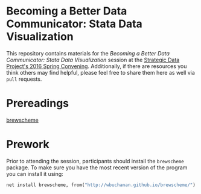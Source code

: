 # Becoming a Better Data Communicator: Stata Data Visualization
This repository contains materials for the _Becoming a Better Data Communicator: Stata Data Visualization_ session at the [Strategic Data Project's 2016 Spring Convening](http://sdp.cepr.harvard.edu/event/beyond-numbers-convening).  Additionally, if there are resources you think others may find helpful, please feel free to share them here as well via `pull` requests.  

# Prereadings
[brewscheme](http://wbuchanan.github.io/brewscheme/brewscheme.pdf) 

# Prework
Prior to attending the session, participants should install the `brewscheme` package.  To make sure you have the most recent version of the program you can install it using:

```Stata
net install brewscheme, from("http://wbuchanan.github.io/brewscheme/")
```




